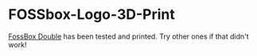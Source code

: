 FOSSbox-Logo-3D-Print
=====================
[FossBox Double](https://github.com/lcb931023/FOSSbox-Logo-3D-Print/blob/master/FOSSbox%20Double.stl) has been tested and printed. Try other ones if that didn't work!
